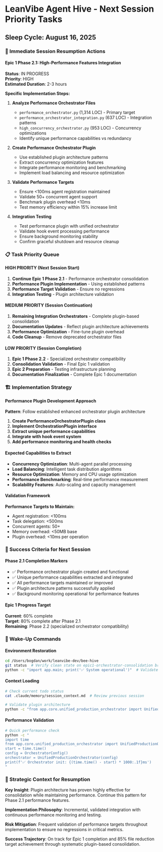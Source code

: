 # LeanVibe Agent Hive - Next Session Priority Tasks
## Sleep Cycle: August 16, 2025

### 🎯 Immediate Session Resumption Actions

#### Epic 1 Phase 2.1: High-Performance Features Integration
**Status**: IN PROGRESS  
**Priority**: HIGH  
**Estimated Duration**: 2-3 hours  

**Specific Implementation Steps:**
1. **Analyze Performance Orchestrator Files**
   - `performance_orchestrator.py` (1,314 LOC) - Primary target
   - `performance_orchestrator_integration.py` (637 LOC) - Integration patterns
   - `high_concurrency_orchestrator.py` (953 LOC) - Concurrency optimizations
   - Identify unique performance capabilities vs redundancy

2. **Create Performance Orchestrator Plugin**
   - Use established plugin architecture patterns
   - Extract concurrency optimization features
   - Integrate performance monitoring and benchmarking
   - Implement load balancing and resource optimization

3. **Validate Performance Targets**
   - Ensure <100ms agent registration maintained
   - Validate 50+ concurrent agent support
   - Benchmark plugin overhead <10ms
   - Test memory efficiency within 15% increase limit

4. **Integration Testing**
   - Test performance plugin with unified orchestrator
   - Validate hook event processing performance
   - Ensure background monitoring stability
   - Confirm graceful shutdown and resource cleanup

### 📋 Task Priority Queue

#### HIGH PRIORITY (Next Session Start)
1. **Continue Epic 1 Phase 2.1** - Performance orchestrator consolidation
2. **Performance Plugin Implementation** - Using established patterns
3. **Performance Target Validation** - Ensure no regressions
4. **Integration Testing** - Plugin architecture validation

#### MEDIUM PRIORITY (Session Continuation)
1. **Remaining Integration Orchestrators** - Complete plugin-based consolidation
2. **Documentation Updates** - Reflect plugin architecture achievements
3. **Performance Optimization** - Fine-tune plugin overhead
4. **Code Cleanup** - Remove deprecated orchestrator files

#### LOW PRIORITY (Session Completion)
1. **Epic 1 Phase 2.2** - Specialized orchestrator compatibility
2. **Consolidation Validation** - Final Epic 1 validation
3. **Epic 2 Preparation** - Testing infrastructure planning
4. **Documentation Finalization** - Complete Epic 1 documentation

### 🏗️ Implementation Strategy

#### Performance Plugin Development Approach
**Pattern**: Follow established enhanced orchestrator plugin architecture
1. **Create PerformanceOrchestratorPlugin class**
2. **Implement OrchestrationPlugin interface**
3. **Extract unique performance capabilities**
4. **Integrate with hook event system**
5. **Add performance monitoring and health checks**

#### Expected Capabilities to Extract
- **Concurrency Optimization**: Multi-agent parallel processing
- **Load Balancing**: Intelligent task distribution algorithms
- **Resource Optimization**: Memory and CPU usage optimization
- **Performance Benchmarking**: Real-time performance measurement
- **Scalability Features**: Auto-scaling and capacity management

#### Validation Framework
**Performance Targets to Maintain:**
- Agent registration: <100ms
- Task delegation: <500ms
- Concurrent agents: 50+
- Memory overhead: <50MB base
- Plugin overhead: <10ms per operation

### 🎯 Success Criteria for Next Session

#### Phase 2.1 Completion Markers
- ✅ Performance orchestrator plugin created and functional
- ✅ Unique performance capabilities extracted and integrated
- ✅ All performance targets maintained or improved
- ✅ Plugin architecture patterns successfully applied
- ✅ Background monitoring operational for performance features

#### Epic 1 Progress Target
**Current**: 60% complete  
**Target**: 80% complete after Phase 2.1  
**Remaining**: Phase 2.2 (specialized orchestrator compatibility)

### 🚀 Wake-Up Commands

#### Environment Restoration
```bash
cd /Users/bogdan/work/leanvibe-dev/bee-hive
git status  # Verify clean state on epic1-orchestrator-consolidation branch
python -c "import app.main; print('✅ System operational')"  # Validate imports
```

#### Context Loading
```bash
# Check current todo status
cat .claude/memory/session_context.md  # Review previous session

# Validate plugin architecture
python -c "from app.core.unified_production_orchestrator import UnifiedProductionOrchestrator; from app.core.enhanced_orchestrator_plugin import create_enhanced_orchestrator_plugin; print('✅ Plugin architecture operational')"
```

#### Performance Validation
```bash
# Quick performance check
python -c "
import time
from app.core.unified_production_orchestrator import UnifiedProductionOrchestrator, OrchestratorConfig
start = time.time()
config = OrchestratorConfig()
orchestrator = UnifiedProductionOrchestrator(config)
print(f'✅ Orchestrator init: {(time.time() - start) * 1000:.1f}ms')
"
```

### 🧠 Strategic Context for Resumption

**Key Insight**: Plugin architecture has proven highly effective for consolidation while maintaining performance. Continue this pattern for Phase 2.1 performance features.

**Implementation Philosophy**: Incremental, validated integration with continuous performance monitoring and testing.

**Risk Mitigation**: Frequent validation of performance targets throughout implementation to ensure no regressions in critical metrics.

**Success Trajectory**: On track for Epic 1 completion and 85% file reduction target achievement through systematic plugin-based consolidation.